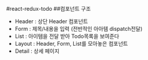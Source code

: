 #react-redux-todo
##컴포넌트 구조
<ul>
  <li> Header : 상단 Header 컴포넌트 </li>
  <li> Form : 제목/내용을 입력 (전반적인 아아템 dispatch전달)</li>
  <li> List : 아이템을 전달 받아 Todo목록을 보여준다</li>
  <li> Layout : Header, Form, List를 모아놓은 컴포넌트</li>
  <li> Detail : 상세 페이지</li>
</ul>
